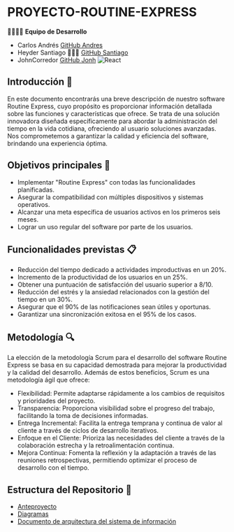 # PROYECTO-ROUTINE-EXPRESS

👩‍💻👨‍💻 **Equipo de Desarrollo**
- Carlos Andrés    [GitHub Andres](https://github.com/AndresPJ09)
- Heyder Santiago 🧑🏻‍💻 [GitHub Santiago](https://github.com/Santiagorodriguezgalviz) 
- JohnCorredor   [GitHub Jonh](https://github.com/jhonnCorredor) ![React](https://simpleicons.org/icons/react.svg)

## Introducción 🚀
En este documento encontrarás una breve descripción de nuestro software Routine Express, cuyo propósito es proporcionar información detallada sobre las funciones y características que ofrece. Se trata de una solución innovadora diseñada específicamente para abordar la administración del tiempo en la vida cotidiana, ofreciendo al usuario soluciones avanzadas. Nos comprometemos a garantizar la calidad y eficiencia del software, brindando una experiencia óptima.

## Objetivos principales 🎯
- Implementar "Routine Express" con todas las funcionalidades planificadas.
- Asegurar la compatibilidad con múltiples dispositivos y sistemas operativos.
- Alcanzar una meta específica de usuarios activos en los primeros seis meses.
- Lograr un uso regular del software por parte de los usuarios.

## Funcionalidades previstas 📋
- Reducción del tiempo dedicado a actividades improductivas en un 20%.
- Incremento de la productividad de los usuarios en un 25%.
- Obtener una puntuación de satisfacción del usuario superior a 8/10.
- Reducción del estrés y la ansiedad relacionados con la gestión del tiempo en un 30%.
- Asegurar que el 90% de las notificaciones sean útiles y oportunas.
- Garantizar una sincronización exitosa en el 95% de los casos.

## Metodología 🔍
La elección de la metodología Scrum para el desarrollo del software Routine Express se basa en su capacidad demostrada para mejorar la productividad y la calidad del desarrollo. Además de estos beneficios, Scrum es una metodología ágil que ofrece:

- Flexibilidad: Permite adaptarse rápidamente a los cambios de requisitos y prioridades del proyecto.
- Transparencia: Proporciona visibilidad sobre el progreso del trabajo, facilitando la toma de decisiones informadas.
- Entrega Incremental: Facilita la entrega temprana y continua de valor al cliente a través de ciclos de desarrollo iterativos.
- Enfoque en el Cliente: Prioriza las necesidades del cliente a través de la colaboración estrecha y la retroalimentación continua.
- Mejora Continua: Fomenta la reflexión y la adaptación a través de las reuniones retrospectivas, permitiendo optimizar el proceso de desarrollo con el tiempo.

## Estructura del Repositorio 📁

- [Anteproyecto](https://github.com/AndresPJ09/PROYECTO-ROUTINE-EXPRESS/tree/d590dac2dcbbbc15d3d70c2417a4b587538e6077/ROUTINE%20EXPRESS/Anteproyecto)
- [Diagramas](https://github.com/AndresPJ09/PROYECTO-ROUTINE-EXPRESS/tree/5a50e1d17eddbabea5af0bf66a126d658e807a2b/ROUTINE%20EXPRESS/Diagramas)
- [Documento de arquitectura del sistema de información](https://github.com/AndresPJ09/PROYECTO-ROUTINE-EXPRESS/tree/5a50e1d17eddbabea5af0bf66a126d658e807a2b/ROUTINE%20EXPRESS/Documento%20de%20arquitectura%20del%20sistema%20de%20informaci%C3%B3n)



